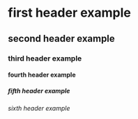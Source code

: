 # first header example

## second header example

### third header example

#### fourth header example

##### fifth header example

###### sixth header example


